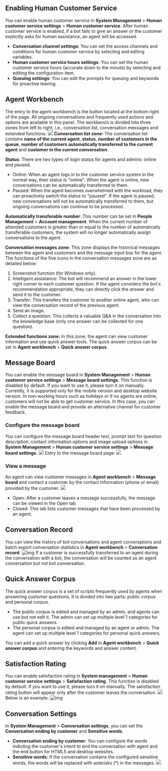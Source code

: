 ﻿## Enabling Human Customer Service
You can enable human customer service in **System Management** > **Human customer service settings** > **Human customer service**.
After human customer service is enabled, if a bot fails to give an answer or the customer explicitly asks for human assistance, an agent will be accessed.
- **Conversation channel settings**: You can set the access channels and conditions for human customer service by selecting and editing variables.
- **Human customer service hours settings**: You can set the human customer service hours (accurate down to the minute) by selecting and editing the configuration item.
- **Queuing settings**: You can edit the prompts for queuing and keywords for proactive leaving.

## Agent Workbench

The entry to the agent workbench is the button located at the bottom right of the page. All ongoing conversations and frequently used actions and options are available in this panel.
The workbench is divided into three zones from left to right, i.e., conversation list, conversation messages and extended functions.
![](https://main.qcloudimg.com/raw/13376ca50a9d01dea12ded2c0e2f4738.jpg)
**Conversation list zone:**
The conversation list contains **name of the current agent**, **status**, **number of customers in the queue**, **number of customers automatically transferred to the current agent** and **customer in the current conversation**.

**Status**: There are two types of login status for agents and admins: online and paused.
- Online: When an agent logs in to the customer service system in the normal way, their status is "online". When the agent is online, new conversations can be automatically transferred to them.
- Paused: When the agent becomes overwhelmed with the workload, they can proactively switch the status to "paused". If the agent is paused, new conversations will not be automatically transferred to them, but ongoing conversations can continue to be processed.

**Automatically transferable number**: This number can be set in **People Management** > **Account management**. When the current number of attended customers is greater than or equal to the number of automatically transferable customers, the system will no longer automatically assign conversations to the agent.

**Conversation messages zone:**
This zone displays the historical messages between the agent and customers and the message input box for the agent. The functions of the five icons in the conversation messages zone are as detailed below:
1. Screenshot function (for Windows only).
2. Intelligent assistance: The bot will recommend an answer in the lower right corner to each customer question. If the agent considers the bot's recommendation appropriate, they can directly click the answer and send it to the customer.
3. Transfer: This transfers the customer to another online agent, who can view the conversation record of the previous agent.
4. Send an image.
5. Collect a question: This collects a valuable Q&A in the conversation into the knowledge base (only one answer can be collected for one question).

**Extended functions zone:**
In this zone, the agent can view customer information and use quick answer tools. The quick answer corpus can be set in **Agent workbench** > **Quick answer corpus**.

## Message Board

You can enable the message board in **System Management** > **Human customer service settings** > **Message board settings**. This function is disabled by default. If you want to use it, please turn it on manually. Currently, it is supported only for the mobile version and desktop website version.
In non-working hours such as holidays or if no agents are online, customers will not be able to get customer service. In this case, you can enable the message board and provide an alternative channel for customer feedback.

### Configure the message board
You can configure the message board header text, prompt text for question description, contact information options and image upload options in **System Management** > **Human customer service settings** > **Message board settings**.
![](https://main.qcloudimg.com/raw/bf54747762c5b211c513e3fe057b3e37.png)
Entry to the message board page:
![](https://main.qcloudimg.com/raw/407030117f8592bbadef71b80281d4cf.png)

### View a message
An agent can view customer messages in **Agent workbench** > **Message board** and contact a customer by the contact information (phone or email) provided by the customer.
![](https://main.qcloudimg.com/raw/a25f7fe200f783af4bf871636dbc0155.png)
- Open: After a customer leaves a message successfully, the message can be viewed in the Open tab.
- Closed: This tab lists customer messages that have been processed by an agent.

## Conversation Record
You can view the history of bot conversations and agent conversations and batch export conversation statistics in **Agent workbench** > **Conversation record**.
![img](https://iask.qq.com/static/docs/images/rengongkefu17.png)
If a customer is successfully transferred to an agent during the conversation with a bot, the conversation will be counted as an agent conversation but not bot conversation.

## Quick Answer Corpus
The quick answer corpus is a set of scripts frequently used by agents when answering customer questions. It is divided into two parts: public corpus and personal corpus.
- The public corpus is edited and managed by an admin, and agents can use but not edit it. The admin can set up multiple level 1 categories for public quick answers.
- The personal corpus is edited and managed by an agent or admin. The agent can set up multiple level 1 categories for personal quick answers.

You can add a quick answer by clicking **Add** in **Agent workbench** > **Quick answer corpus** and entering the keywords and answer content.

## Satisfaction Rating
You can enable satisfaction rating in **System management** > **Human customer service settings** > **Satisfaction rating**. This function is disabled by default. If you want to use it, please turn it on manually.
The satisfaction rating button will appear only after the customer leaves the conversation.
![](https://main.qcloudimg.com/raw/e45d200fdaf598d2eb1de90abc0fba31.png)
Below is an example:
![img](https://iask.qq.com/static/docs/images/rengongkefu6.png)

## Conversation Settings
In **System Management** > **Conversation settings**, you can set the **Conversation ending by customer** and **Sensitive words**.
- **Conversation ending by customer**: You can configure the words indicting the customer's intent to end the conversation with agent and the end button for HTML5 and desktop websites.
- **Sensitive words**: If the conversation contains the configured sensitive words, the words will be replaced with asterisks (*) in the messages.
  ![](https://main.qcloudimg.com/raw/eb8775ea906f24fb1a47c364c50d82ea.png)
